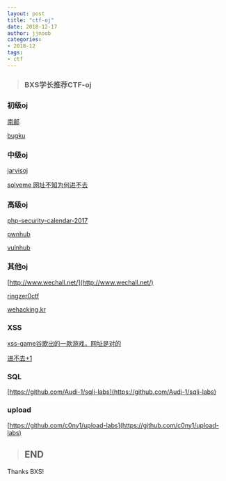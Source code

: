 ```yaml
---
layout: post
title: "ctf-oj"
date: 2018-12-17
author: jjnoob
categories:
- 2018-12
tags:
- ctf
---
```



> ### BXS学长推荐CTF-oj

### 初级oj

[南邮](http://ctf.nuptzj.cn/challenges#)

[bugku](https://ctf.bugku.com/challenges)


### 中级oj

[jarvisoj](https://www.jarvisoj.com/login)

[solveme 网址不知为何进不去](http://solveme.peng.kr/)

### 高级oj

[php-security-calendar-2017](https://www.ripstech.com/php-security-calendar-2017/)

[pwnhub](https://pwnhub.cn/index)

[vulnhub](https://www.vulnhub.com/?page=2)

### 其他oj

[http://www.wechall.net/](http://www.wechall.net/)

[ringzer0ctf](https://ringzer0ctf.com/challenges/)

[wehacking.kr](http://webhacking.kr/index.html?enter=1)

### XSS

[xss-game谷歌出的一款游戏，网址是对的](https://xss-game.appspot.com/)

[进不去+1](http://120.24.86.145:8002/test/)

### SQL

[https://github.com/Audi-1/sqli-labs](https://github.com/Audi-1/sqli-labs)

### upload

[https://github.com/c0ny1/upload-labs](https://github.com/c0ny1/upload-labs)

> ## END

Thanks BXS!
